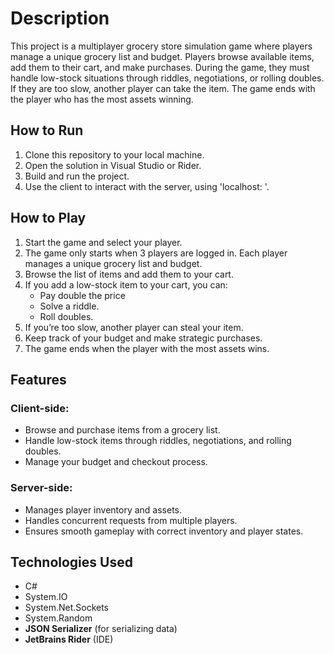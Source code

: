 # Description
This project is a multiplayer grocery store simulation game where players manage a unique grocery list and budget. Players browse available items, add them to their cart, and make purchases. During the game, they must handle low-stock situations through riddles, negotiations, or rolling doubles. If they are too slow, another player can take the item. The game ends with the player who has the most assets winning.

## How to Run
1. Clone this repository to your local machine.
2. Open the solution in Visual Studio or Rider.
3. Build and run the project.
4. Use the client to interact with the server, using 'localhost:<port> '.

## How to Play

1. Start the game and select your player.
2. The game only starts when 3 players are logged in. Each player manages a unique grocery list and budget.
3. Browse the list of items and add them to your cart.
4. If you add a low-stock item to your cart, you can:
   - Pay double the price
   - Solve a riddle.
   - Roll doubles.
6. If you’re too slow, another player can steal your item.
7. Keep track of your budget and make strategic purchases.
8. The game ends when the player with the most assets wins.

## Features

### Client-side:
- Browse and purchase items from a grocery list.
- Handle low-stock items through riddles, negotiations, and rolling doubles.
- Manage your budget and checkout process.

### Server-side:
- Manages player inventory and assets.
- Handles concurrent requests from multiple players.
- Ensures smooth gameplay with correct inventory and player states.

## Technologies Used
- C#
- System.IO
- System.Net.Sockets
- System.Random
- **JSON Serializer** (for serializing data)
- **JetBrains Rider** (IDE)
